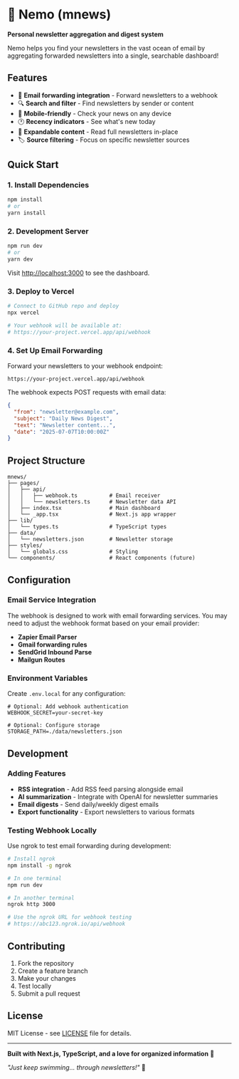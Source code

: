 # 🐠 Nemo (mnews)

**Personal newsletter aggregation and digest system**

Nemo helps you find your newsletters in the vast ocean of email by aggregating forwarded newsletters into a single, searchable dashboard!

## Features

- 📧 **Email forwarding integration** - Forward newsletters to a webhook
- 🔍 **Search and filter** - Find newsletters by sender or content  
- 📱 **Mobile-friendly** - Check your news on any device
- 🕐 **Recency indicators** - See what's new today
- 📄 **Expandable content** - Read full newsletters in-place
- 🏷️ **Source filtering** - Focus on specific newsletter sources

## Quick Start

### 1. Install Dependencies
```bash
npm install
# or
yarn install
```

### 2. Development Server
```bash
npm run dev
# or  
yarn dev
```

Visit [http://localhost:3000](http://localhost:3000) to see the dashboard.

### 3. Deploy to Vercel
```bash
# Connect to GitHub repo and deploy
npx vercel

# Your webhook will be available at:
# https://your-project.vercel.app/api/webhook
```

### 4. Set Up Email Forwarding

Forward your newsletters to your webhook endpoint:
```
https://your-project.vercel.app/api/webhook
```

The webhook expects POST requests with email data:
```json
{
  "from": "newsletter@example.com",
  "subject": "Daily News Digest",
  "text": "Newsletter content...",
  "date": "2025-07-07T10:00:00Z"
}
```

## Project Structure

```
mnews/
├── pages/
│   ├── api/
│   │   ├── webhook.ts          # Email receiver
│   │   └── newsletters.ts      # Newsletter data API
│   ├── index.tsx               # Main dashboard
│   └── _app.tsx                # Next.js app wrapper
├── lib/
│   └── types.ts                # TypeScript types
├── data/
│   └── newsletters.json        # Newsletter storage
├── styles/
│   └── globals.css             # Styling
└── components/                 # React components (future)
```

## Configuration

### Email Service Integration

The webhook is designed to work with email forwarding services. You may need to adjust the webhook format based on your email provider:

- **Zapier Email Parser**
- **Gmail forwarding rules**  
- **SendGrid Inbound Parse**
- **Mailgun Routes**

### Environment Variables

Create `.env.local` for any configuration:
```env
# Optional: Add webhook authentication
WEBHOOK_SECRET=your-secret-key

# Optional: Configure storage
STORAGE_PATH=./data/newsletters.json
```

## Development

### Adding Features

- **RSS integration** - Add RSS feed parsing alongside email
- **AI summarization** - Integrate with OpenAI for newsletter summaries
- **Email digests** - Send daily/weekly digest emails
- **Export functionality** - Export newsletters to various formats

### Testing Webhook Locally

Use ngrok to test email forwarding during development:
```bash
# Install ngrok
npm install -g ngrok

# In one terminal
npm run dev

# In another terminal  
ngrok http 3000

# Use the ngrok URL for webhook testing
# https://abc123.ngrok.io/api/webhook
```

## Contributing

1. Fork the repository
2. Create a feature branch
3. Make your changes
4. Test locally
5. Submit a pull request

## License

MIT License - see [LICENSE](LICENSE) file for details.

---

**Built with Next.js, TypeScript, and a love for organized information** 📰

*"Just keep swimming... through newsletters!"* 🐠
